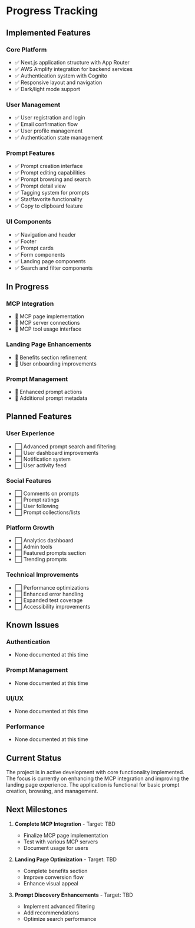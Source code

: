 # Progress Tracking

## Implemented Features

### Core Platform

- ✅ Next.js application structure with App Router
- ✅ AWS Amplify integration for backend services
- ✅ Authentication system with Cognito
- ✅ Responsive layout and navigation
- ✅ Dark/light mode support

### User Management

- ✅ User registration and login
- ✅ Email confirmation flow
- ✅ User profile management
- ✅ Authentication state management

### Prompt Features

- ✅ Prompt creation interface
- ✅ Prompt editing capabilities
- ✅ Prompt browsing and search
- ✅ Prompt detail view
- ✅ Tagging system for prompts
- ✅ Star/favorite functionality
- ✅ Copy to clipboard feature

### UI Components

- ✅ Navigation and header
- ✅ Footer
- ✅ Prompt cards
- ✅ Form components
- ✅ Landing page components
- ✅ Search and filter components

## In Progress

### MCP Integration

- 🔄 MCP page implementation
- 🔄 MCP server connections
- 🔄 MCP tool usage interface

### Landing Page Enhancements

- 🔄 Benefits section refinement
- 🔄 User onboarding improvements

### Prompt Management

- 🔄 Enhanced prompt actions
- 🔄 Additional prompt metadata

## Planned Features

### User Experience

- ⬜ Advanced prompt search and filtering
- ⬜ User dashboard improvements
- ⬜ Notification system
- ⬜ User activity feed

### Social Features

- ⬜ Comments on prompts
- ⬜ Prompt ratings
- ⬜ User following
- ⬜ Prompt collections/lists

### Platform Growth

- ⬜ Analytics dashboard
- ⬜ Admin tools
- ⬜ Featured prompts section
- ⬜ Trending prompts

### Technical Improvements

- ⬜ Performance optimizations
- ⬜ Enhanced error handling
- ⬜ Expanded test coverage
- ⬜ Accessibility improvements

## Known Issues

### Authentication

- None documented at this time

### Prompt Management

- None documented at this time

### UI/UX

- None documented at this time

### Performance

- None documented at this time

## Current Status

The project is in active development with core functionality implemented. The focus is currently on enhancing the MCP integration and improving the landing page experience. The application is functional for basic prompt creation, browsing, and management.

## Next Milestones

1. **Complete MCP Integration** - Target: TBD

   - Finalize MCP page implementation
   - Test with various MCP servers
   - Document usage for users

2. **Landing Page Optimization** - Target: TBD

   - Complete benefits section
   - Improve conversion flow
   - Enhance visual appeal

3. **Prompt Discovery Enhancements** - Target: TBD
   - Implement advanced filtering
   - Add recommendations
   - Optimize search performance
